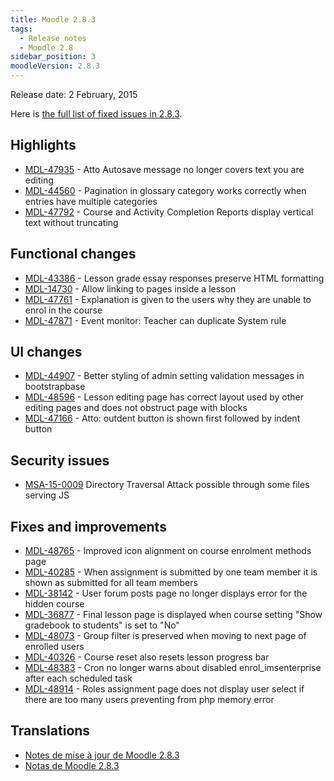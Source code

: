 ```yaml
---
title: Moodle 2.8.3
tags:
  - Release notes
  - Moodle 2.8
sidebar_position: 3
moodleVersion: 2.8.3
---
```

Release date: 2 February, 2015

Here is [the full list of fixed issues in 2.8.3](https://tracker.moodle.org/secure/IssueNavigator!executeAdvanced.jspa?jqlQuery=project+%3D+mdl+AND+resolution+%3D+fixed+AND+fixVersion+in+%28%222.8.3%22%29+ORDER+BY+priority+DESC&runQuery=true&clear=true).

## Highlights

- [MDL-47935](https://tracker.moodle.org/browse/MDL-47935) - Atto Autosave message no longer covers text you are editing
- [MDL-44560](https://tracker.moodle.org/browse/MDL-44560) - Pagination in glossary category works correctly when entries have multiple categories
- [MDL-47792](https://tracker.moodle.org/browse/MDL-47792) - Course and Activity Completion Reports display vertical text without truncating

## Functional changes

- [MDL-43386](https://tracker.moodle.org/browse/MDL-43386) - Lesson grade essay responses preserve HTML formatting
- [MDL-14730](https://tracker.moodle.org/browse/MDL-14730) - Allow linking to pages inside a lesson
- [MDL-47761](https://tracker.moodle.org/browse/MDL-47761) - Explanation is given to the users why they are unable to enrol in the course
- [MDL-47871](https://tracker.moodle.org/browse/MDL-47871) - Event monitor: Teacher can duplicate System rule

## UI changes

- [MDL-44907](https://tracker.moodle.org/browse/MDL-44907) - Better styling of admin setting validation messages in bootstrapbase
- [MDL-48596](https://tracker.moodle.org/browse/MDL-48596) - Lesson editing page has correct layout used by other editing pages and does not obstruct page with blocks
- [MDL-47166](https://tracker.moodle.org/browse/MDL-47166) - Atto: outdent button is shown first followed by indent button

## Security issues

- [MSA-15-0009](https://moodle.org/mod/forum/discuss.php?d=279956) Directory Traversal Attack possible through some files serving JS

## Fixes and improvements

- [MDL-48765](https://tracker.moodle.org/browse/MDL-48765) - Improved icon alignment on course enrolment methods page
- [MDL-40285](https://tracker.moodle.org/browse/MDL-40285) - When assignment is submitted by one team member it is shown as submitted for all team members
- [MDL-38142](https://tracker.moodle.org/browse/MDL-38142) - User forum posts page no longer displays error for the hidden course
- [MDL-36877](https://tracker.moodle.org/browse/MDL-36877) - Final lesson page is displayed when course setting "Show gradebook to students" is set to "No"
- [MDL-48073](https://tracker.moodle.org/browse/MDL-48073) - Group filter is preserved when moving to next page of enrolled users
- [MDL-40326](https://tracker.moodle.org/browse/MDL-40326) - Course reset also resets lesson progress bar
- [MDL-48383](https://tracker.moodle.org/browse/MDL-48383) - Cron no longer warns about disabled enrol_imsenterprise after each scheduled task
- [MDL-48914](https://tracker.moodle.org/browse/MDL-48914) - Roles assignment page does not display user select if there are too many users preventing from php memory error

## Translations

- [Notes de mise à jour de Moodle 2.8.3](https://docs.moodle.org/fr/Notes_de_mise_à_jour_de_Moodle_2.8.3)
- [Notas de Moodle 2.8.3](https://docs.moodle.org/es/Notas_de_Moodle_2.8.3)
